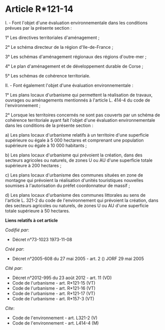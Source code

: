 # Article R*121-14

I. - Font l'objet d'une évaluation environnementale dans les conditions prévues par la présente section  :

1° Les directives territoriales d'aménagement ;

2° Le schéma directeur de la région d'Ile-de-France ;

3° Les schémas d'aménagement régionaux des régions d'outre-mer ;

4° Le plan d'aménagement et de développement durable de Corse ;

5° Les schémas de cohérence territoriale.

II. - Font également l'objet d'une évaluation environnementale :

1° Les plans locaux d'urbanisme qui permettent la réalisation de travaux, ouvrages ou aménagements mentionnés à l'article L.
414-4 du code de l'environnement ;

2° Lorsque les territoires concernés ne sont pas couverts par un schéma de cohérence territoriale ayant fait l'objet d'une
évaluation environnementale dans les conditions de la présente section :

a) Les plans locaux d'urbanisme relatifs à un territoire d'une superficie supérieure ou égale à 5 000 hectares et comprenant
une population supérieure ou égale à 10 000 habitants ;

b) Les plans locaux d'urbanisme qui prévoient la création, dans des secteurs agricoles ou naturels, de zones U ou AU d'une
superficie totale supérieure à 200 hectares ;

c) Les plans locaux d'urbanisme des communes situées en zone de montagne qui prévoient la réalisation d'unités touristiques
nouvelles soumises à l'autorisation du préfet coordonnateur de massif ;

d) Les plans locaux d'urbanisme des communes littorales au sens de l'article L. 321-2 du code de l'environnement qui
prévoient la création, dans des secteurs agricoles ou naturels, de zones U ou AU d'une superficie totale supérieure à 50
hectares.

**Liens relatifs à cet article**

_Codifié par_:

  - Décret n°73-1023 1973-11-08

_Créé par_:

  - Décret n°2005-608 du 27 mai 2005 - art. 2 () JORF 29 mai 2005

_Cité par_:

  - Décret n°2012-995 du 23 août 2012 - art. 11 (VD)
  - Code de l'urbanisme - art. R*121-15 (VT)
  - Code de l'urbanisme - art. R*121-16 (VT)
  - Code de l'urbanisme - art. R*121-17 (VT)
  - Code de l'urbanisme - art. R*157-3 (VT)

_Cite_:

  - Code de l'environnement - art. L321-2 (V)
  - Code de l'environnement - art. L414-4 (M)
